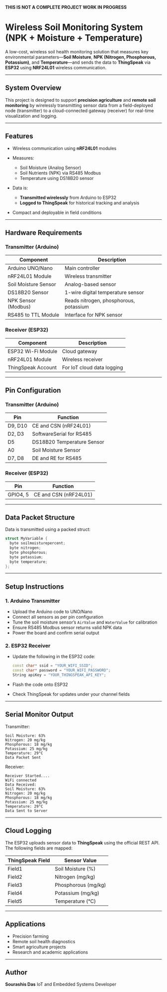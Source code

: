 **THIS IS NOT A COMPLETE PROJECT WORK IN PROGRESS**

# Wireless Soil Monitoring System (NPK + Moisture + Temperature)

A low-cost, wireless soil health monitoring solution that measures key environmental parameters—**Soil Moisture**, **NPK (Nitrogen, Phosphorous, Potassium)**, and **Temperature**—and sends the data to **ThingSpeak** via **ESP32** using **NRF24L01** wireless communication.

---

## System Overview

This project is designed to support **precision agriculture** and **remote soil monitoring** by wirelessly transmitting sensor data from a field-deployed node (transmitter) to a cloud-connected gateway (receiver) for real-time visualization and logging.

---

## Features

* Wireless communication using **nRF24L01** modules
* Measures:

  * Soil Moisture (Analog Sensor)
  * Soil Nutrients (NPK) via RS485 Modbus
  * Temperature using DS18B20 sensor
* Data is:

  * **Transmitted wirelessly** from Arduino to ESP32
  * **Logged to ThingSpeak** for historical tracking and analysis
* Compact and deployable in field conditions

---

## Hardware Requirements

### Transmitter (Arduino)

| Component            | Description                            |
| -------------------- | -------------------------------------- |
| Arduino UNO/Nano     | Main controller                        |
| nRF24L01 Module      | Wireless transmitter                   |
| Soil Moisture Sensor | Analog-based sensor                    |
| DS18B20 Sensor       | 1-wire digital temperature sensor      |
| NPK Sensor (Modbus)  | Reads nitrogen, phosphorous, potassium |
| RS485 to TTL Module  | Interface for NPK sensor               |

### Receiver (ESP32)

| Component          | Description                |
| ------------------ | -------------------------- |
| ESP32 Wi-Fi Module | Cloud gateway              |
| nRF24L01 Module    | Wireless receiver          |
| ThingSpeak Account | For IoT cloud data logging |

---

## Pin Configuration

### Transmitter (Arduino)

| Pin     | Function                   |
| ------- | -------------------------- |
| D9, D10 | CE and CSN (nRF24L01)      |
| D2, D3  | SoftwareSerial for RS485   |
| D5      | DS18B20 Temperature Sensor |
| A0      | Soil Moisture Sensor       |
| D7, D8  | DE and RE for RS485        |

### Receiver (ESP32)

| Pin      | Function              |
| -------- | --------------------- |
| GPIO4, 5 | CE and CSN (nRF24L01) |

---

## Data Packet Structure

Data is transmitted using a packed struct:

```cpp
struct MyVariable {
  byte soilmoisturepercent;
  byte nitrogen;
  byte phosphorous;
  byte potassium;
  byte temperature;
};
```

---

## Setup Instructions

### 1. Arduino Transmitter

* Upload the Arduino code to UNO/Nano
* Connect all sensors as per pin configuration
* Tune the soil moisture sensor’s `AirValue` and `WaterValue` for calibration
* Ensure RS485 Modbus sensor returns valid NPK data
* Power the board and confirm serial output

### 2. ESP32 Receiver

* Update the following in the ESP32 code:

  ```cpp
  const char* ssid = "YOUR_WIFI_SSID";
  const char* password = "YOUR_WIFI_PASSWORD";
  String apiKey = "YOUR_THINGSPEAK_API_KEY";
  ```
* Flash the code onto ESP32
* Check ThingSpeak for updates under your channel fields

---

## Serial Monitor Output

Transmitter:

```
Soil Moisture: 63%
Nitrogen: 20 mg/kg
Phosphorous: 18 mg/kg
Potassium: 25 mg/kg
Temperature: 29°C
Data Packet Sent
```

Receiver:

```
Receiver Started....
WiFi connected
Data Received:
Soil Moisture: 63%
Nitrogen: 20 mg/kg
Phosphorous: 18 mg/kg
Potassium: 25 mg/kg
Temperature: 29°C
Data Sent to Server
```

---

## Cloud Logging

The ESP32 uploads sensor data to **ThingSpeak** using the official REST API. The following fields are mapped:

| ThingSpeak Field | Sensor Value        |
| ---------------- | ------------------- |
| Field1           | Soil Moisture (%)   |
| Field2           | Nitrogen (mg/kg)    |
| Field3           | Phosphorous (mg/kg) |
| Field4           | Potassium (mg/kg)   |
| Field5           | Temperature (°C)    |

---

## Applications

* Precision farming
* Remote soil health diagnostics
* Smart agriculture projects
* Research and academic applications

---

## Author

**Sourashis Das**
IoT and Embedded Systems Developer

